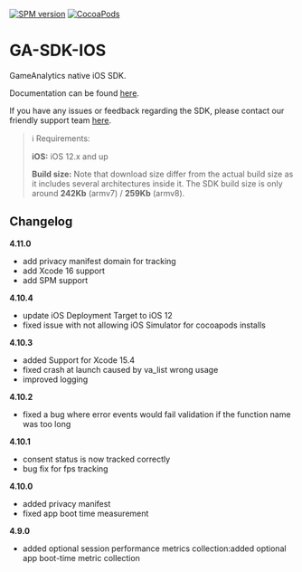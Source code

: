 [![SPM version](https://img.shields.io/github/v/release/GameAnalytics/GA-SDK-IOS.svg?label=SPM%20version)](https://github.com/GameAnalytics/GA-SDK-IOS/releases/latest)
[![CocoaPods](https://img.shields.io/cocoapods/v/GA-SDK-IOS.svg)](https://cocoapods.org/pods/GA-SDK-IOS)

GA-SDK-IOS
==========

GameAnalytics native iOS SDK.

Documentation can be found [here](https://gameanalytics.com/docs/ios-sdk).

If you have any issues or feedback regarding the SDK, please contact our friendly support team [here](https://gameanalytics.com/contact).

> :information_source:
> Requirements:
>
> **iOS:** iOS 12.x and up
>
> **Build size:**
> Note that download size differ from the actual build size as it includes several architectures inside it. The SDK build size is only around **242Kb** (armv7) / **259Kb** (armv8).

Changelog
---------
<!--(CHANGELOG_TOP)-->
**4.11.0**
* add privacy manifest domain for tracking
* add Xcode 16 support
* add SPM support

**4.10.4**
* update iOS Deployment Target to iOS 12
* fixed issue with not allowing iOS Simulator for cocoapods installs

**4.10.3**
* added Support for Xcode 15.4
* fixed crash at launch caused by va_list wrong usage
* improved logging

**4.10.2**
* fixed a bug where error events would fail validation if the function name was too long

**4.10.1**
* consent status is now tracked correctly
* bug fix for fps tracking

**4.10.0**
* added privacy manifest
* fixed app boot time measurement

**4.9.0**
* added optional session performance metrics collection:added optional app boot-time metric collection
